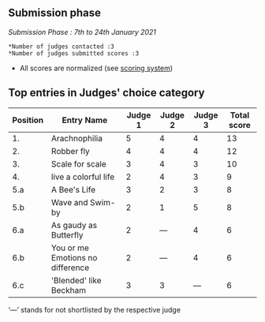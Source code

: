 ## Submission phase
*Submission Phase : 7th to 24th January 2021*

    *Number of judges contacted :3
    *Number of judges submitted scores :3
  
* All scores are normalized (see [scoring system](https://github.com/photography2018/competition/blob/master/scoring.md))

## Top entries in Judges' choice category

|Position	|Entry Name|	Judge 1	| Judge 2	| Judge 3	 |Total score|
|--|--|--|--|--|--|
|1.	| Arachnophilia|	5|	4	|	4|13|
|2.	|Robber fly|4|	4	|4	|12|
|3.	|Scale for scale|3	|4	|3|10|
|4.	|live a colorful life |	2	|4	|3|9|
|5.a	|A Bee's Life|	3|	2|	3|8|
|5.b|Wave and Swim-by|2|1|5|8|
|6.a|As gaudy as Butterfly|2|—|4|6|
|6.b|You or me Emotions no difference|2|—|4|6|
|6.c|'Blended' like Beckham|3|3|—|6|


‘—’ stands for not shortlisted by the respective judge
